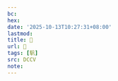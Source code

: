 ```yaml
---
bc:
hex:
date: '2025-10-13T10:27:31+08:00'
lastmod:
title: 􅎩
url: 􅎩
tags: [䭵]
src: DCCV
note:
---
```

